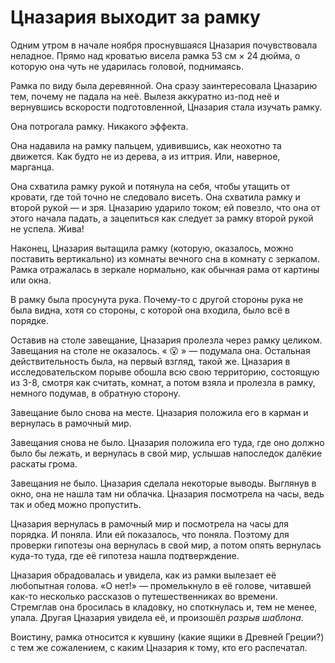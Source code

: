 # Цназария выходит за рамку

Одним утром в начале ноября проснувшаяся Цназария почувствовала неладное. Прямо над кроватью висела рамка 53 см × 24 дюйма, о которую она чуть не ударилась головой, поднимаясь.

Рамка по виду была деревянной. Она сразу заинтересовала Цназарию тем, почему не падала на неё. Вылезя аккуратно из-под неё и вернувшись вскорости подготовленной, Цназария стала изучать рамку.

Она потрогала рамку. Никакого эффекта.

Она надавила на рамку пальцем, удивившись, как неохотно та движется. Как будто не из дерева, а из иттрия. Или, наверное, марганца.

Она схватила рамку рукой и потянула на себя, чтобы утащить от кровати, где той точно не следовало висеть. Она схватила рамку и второй рукой — и зря. Цназарию ударило током; ей повезло, что она от этого начала падать, а зацепиться как следует за рамку второй рукой не успела. Жива!

Наконец, Цназария вытащила рамку (которую, оказалось, можно поставить вертикально) из комнаты вечного сна в комнату с зеркалом. Рамка отражалась в зеркале нормально, как обычная рама от картины или окна.

В рамку была просунута рука. Почему-то с другой стороны рука не была видна, хотя со стороны, с которой она входила, было всё в порядке.

Оставив на столе завещание, Цназария пролезла через рамку целиком. Завещания на столе не оказалось. « 😮 » — подумала она. Остальная действительность была, на первый взгляд, такой же. Цназария в исследовательском порыве обошла всю свою территорию, состоящую из 3-8, смотря как считать, комнат, а потом взяла и пролезла в рамку, немного подумав, в обратную сторону.

Завещание было снова на месте. Цназария положила его в карман и вернулась в рамочный мир.

Завещания снова не было. Цназария положила его туда, где оно должно было бы лежать, и вернулась в свой мир, услышав напоследок далёкие раскаты грома.

Завещания не было. Цназария сделала некоторые выводы. Выглянув в окно, она не нашла там ни облачка. Цназария посмотрела на часы, ведь так и обед можно пропустить.

Цназария вернулась в рамочный мир и посмотрела на часы для порядка. И поняла. Или ей показалось, что поняла. Поэтому для проверки гипотезы она вернулась в свой мир, а потом опять вернулась куда-то туда, где её гипотеза нашла подтверждение.

Цназария обрадовалась и увидела, как из рамки вылезает её любопытная голова. «О нет!» — промелькнуло в её голове, читавшей как-то несколько рассказов о путешественниках во времени. Стремглав она бросилась в кладовку, но споткнулась и, тем не менее, упала. Другая Цназария увидела её, и произошёл *разрыв шаблона*.

Воистину, рамка относится к кувшину (какие ящики в Древней Греции?) с тем же сожалением, с каким Цназария к тому, кто его распечатал.
